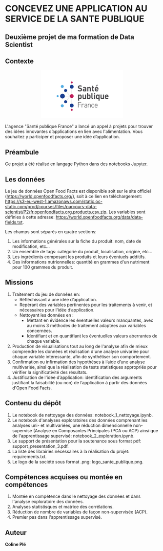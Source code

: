 # CONCEVEZ UNE APPLICATION AU SERVICE DE LA SANTE PUBLIQUE

## Deuxième projet de ma formation de Data Scientist

## Contexte

<p align="center">
  <img src="logo_sante_publique.png" alt="Texte alternatif">
</p>

L'agence "Santé publique France" a lancé un appel à projets pour trouver des idées innovantes d’applications en lien avec l'alimentation. Vous souhaitez y participer et proposer une idée d’application.

## Préambule
Ce projet a été réalisé en langage Python dans des notebooks Jupyter.

## Les données
Le jeu de données Open Food Facts est disponible soit sur le site officiel (https://world.openfoodfacts.org/), soit à ce lien en téléchargement: https://s3-eu-west-1.amazonaws.com/static.oc-static.com/prod/courses/files/parcours-data-scientist/P2/fr.openfoodfacts.org.products.csv.zip. Les variables sont définies à cette adresse: https://world.openfoodfacts.org/data/data-fields.txt.

Les champs sont séparés en quatre sections:
1. Les informations générales sur la fiche du produit: nom, date de modification, etc...
2. Un ensemble de tags: catégorie du produit, localisation, origine, etc...
3. Les ingrédients composant les produits et leurs éventuels additifs.
4. Des informations nutrionnelles: quantité en grammes d'un nutriment pour 100 grammes du produit.

## Missions
1. Traitement du jeu de données en:
   - Réfléchissant à une idée d’application.
   - Repérant des variables pertinentes pour les traitements à venir, et nécessaires pour l'idée d’application.
   - Nettoyant les données en :
       - Mettant en évidence les éventuelles valeurs manquantes, avec au moins 3 méthodes de traitement adaptées aux variables concernées.
       - Identifiant et en quantifiant les éventuelles valeurs aberrantes de chaque variable.
2. Production de visualisations tout au long de l'analyse afin de mieux comprendre les données et réalisation d'une analyse univariée pour chaque variable intéressante, afin de synthétiser son comportement.
3. Confirmation ou infirmation des hypothèses à l’aide d’une analyse multivariée, ainsi que la réalisation de tests statistiques appropriés pour vérifier la significativité des résultats.
4.  Justification de l'idée d’application: identification des arguments justifiant la faisabilité (ou non) de l’application à partir des données d'Open Food Facts.

## Contenu du dépôt
1. Le notebook de nettoyage des données: notebook_1_nettoyage.ipynb.
2. Le notebook d'analyses exploratoires des données comprenant les analyses uni- et multivariées, une réduction dimensionnelle non-supervisé (Analyse en Composantes Principales (PCA ou ACP) ainsi que de l'apprentissage supervisé: notebook_2_exploration.ipynb. 
3. Le support de présentation pour la soutenance sous format pdf: support_presentation_3.pdf.
4. La liste des librairies nécessaires à la réalisation du projet: requirements.txt.
5. Le logo de la société sous format .png: logo_sante_publique.png.

## Compétences acquises ou montée en compétences
1. Montée en compétence dans le nettoyage des données et dans l'analyse exploratoire des données.
2. Analyses statistisques et matrice des corrélations.
3. Réduction de nombre de variables de façon non-supervisée (ACP).
4. Premier pas dans l'apprentissage supervisé.

## Auteur
**Coline Plé**
